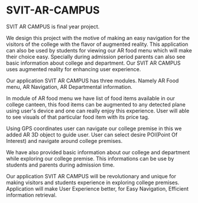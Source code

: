 # SVIT-AR-CAMPUS
SVIT AR CAMPUS is final year project. 

We design this project with the motive of making an easy navigation for the visitors of the college with the flavor of augmented reality. This application can also be used by students for viewing our AR food menu which will make their choice easy. Specially during admission period parents can also see basic information about college and department. Our SVIT AR CAMPUS uses augmented reality for enhancing user experience.

Our application SVIT AR CAMPUS has three modules. Namely AR Food menu, AR Navigation, AR Departmental information.

In module of AR food menu we have list of food items available in our college canteen, this food items can be augmented to any detected plane using user's device and one can really enjoy this experience. User will able to see visuals of that particular food item with its price tag.

Using GPS coordinates user can navigate our college premise in this we added AR 3D object to guide user. User can select desire POI(Point Of Interest) and navigate around college premises.

We have also provided basic information about our college and department while exploring our college premise. This informations can be use by students and parents during admission time.

Our application SVIT AR CAMPUS will be revolutionary and unique for making visitors and students experience in exploring college premises. Application will make User Experience better, for Easy Navigation, Efficient information retrieval.
